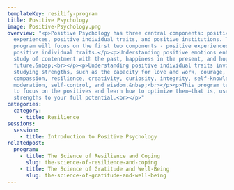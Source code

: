 ```yaml
---
templateKey: resilify-program
title: Positive Psychology
image: Positive-Psychology.png
overview: "<p>Positive Psychology has three central components: positive
  experiences, positive individual traits, and positive institutions. This
  program will focus on the first two components - positive experiences and
  positive individual traits.</p><p>Understanding positive emotions entail the
  study of contentment with the past, happiness in the present, and hope for the
  future.&nbsp;<br></p><p>Understanding positive individual traits involve
  studying strengths, such as the capacity for love and work, courage,
  compassion, resilience, creativity, curiosity, integrity, self-knowledge,
  moderation, self-control, and wisdom.&nbsp;<br></p><p>This program teaches you
  to focus on the positives and learn how to optimize them—that is, use your
  strengths to your full potential.<br></p>"
categories:
  category:
    - title: Resilience
sessions:
  session:
    - title: Introduction to Positive Psychology
relatedpost:
  program:
    - title: The Science of Resilience and Coping
      slug: the-science-of-resilience-and-coping
    - title: The Science of Gratitude and Well-Being
      slug: the-science-of-gratitude-and-well-being
---
```

